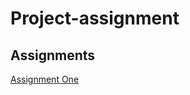 # Project-assignment


## Assignments

[Assignment One](https://github.com/Amos36/Project-assignments/blob/gh-pages/f17magd150lab01_Bogacki.pde)
